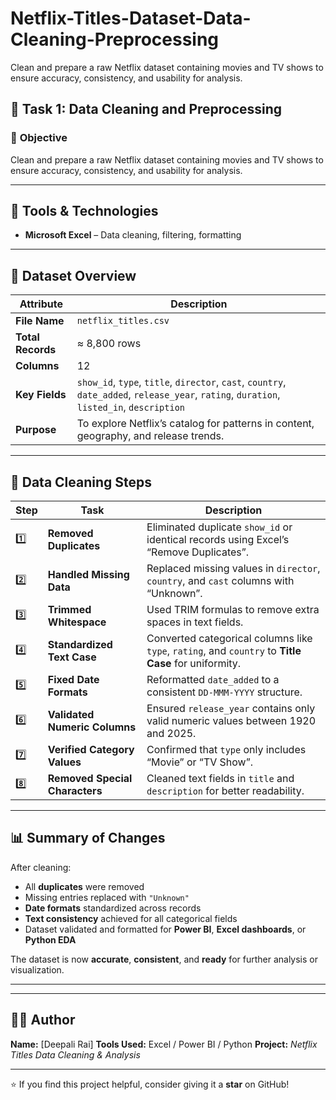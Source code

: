 # Netflix-Titles-Dataset-Data-Cleaning-Preprocessing
Clean and prepare a raw Netflix dataset containing movies and TV shows to ensure accuracy, consistency, and usability for analysis.


## 🧹 Task 1: Data Cleaning and Preprocessing

### 🎯 **Objective**

Clean and prepare a raw Netflix dataset containing movies and TV shows to ensure accuracy, consistency, and usability for analysis.

---

## 🧰 Tools & Technologies

* **Microsoft Excel** – Data cleaning, filtering, formatting
---

## 🧾 Dataset Overview

| Attribute         | Description                                                                                                                               |
| ----------------- | ----------------------------------------------------------------------------------------------------------------------------------------- |
| **File Name**     | `netflix_titles.csv`                                                                                                                      |
| **Total Records** | ≈ 8,800 rows                                                                                                                              |
| **Columns**       | 12                                                                                                                                        |
| **Key Fields**    | `show_id`, `type`, `title`, `director`, `cast`, `country`, `date_added`, `release_year`, `rating`, `duration`, `listed_in`, `description` |
| **Purpose**       | To explore Netflix’s catalog for patterns in content, geography, and release trends.                                                      |

---

## 🧼 Data Cleaning Steps

| Step | Task                           | Description                                                                                          |
| ---- | ------------------------------ | ---------------------------------------------------------------------------------------------------- |
| 1️⃣  | **Removed Duplicates**         | Eliminated duplicate `show_id` or identical records using Excel’s “Remove Duplicates”.               |
| 2️⃣  | **Handled Missing Data**       | Replaced missing values in `director`, `country`, and `cast` columns with “Unknown”.                 |
| 3️⃣  | **Trimmed Whitespace**         | Used TRIM formulas to remove extra spaces in text fields.                                            |
| 4️⃣  | **Standardized Text Case**     | Converted categorical columns like `type`, `rating`, and `country` to **Title Case** for uniformity. |
| 5️⃣  | **Fixed Date Formats**         | Reformatted `date_added` to a consistent `DD-MMM-YYYY` structure.                                    |
| 6️⃣  | **Validated Numeric Columns**  | Ensured `release_year` contains only valid numeric values between 1920 and 2025.                     |
| 7️⃣  | **Verified Category Values**   | Confirmed that `type` only includes “Movie” or “TV Show”.                                            |
| 8️⃣  | **Removed Special Characters** | Cleaned text fields in `title` and `description` for better readability.                             |

---

## 📊 Summary of Changes

After cleaning:

* All **duplicates** were removed
* Missing entries replaced with `"Unknown"`
* **Date formats** standardized across records
* **Text consistency** achieved for all categorical fields
* Dataset validated and formatted for **Power BI**, **Excel dashboards**, or **Python EDA**

The dataset is now **accurate**, **consistent**, and **ready** for further analysis or visualization.

---


---

## 🧑‍💻 Author

**Name:** [Deepali Rai]
**Tools Used:** Excel / Power BI / Python
**Project:** *Netflix Titles Data Cleaning & Analysis*

---

⭐ If you find this project helpful, consider giving it a **star** on GitHub!
